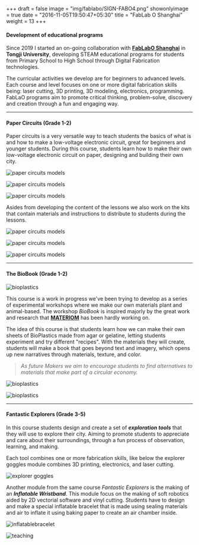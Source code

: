+++
draft = false
image = "img/fablabo/SIGN-FABO4.png"
showonlyimage = true
date = "2016-11-05T19:50:47+05:30"
title = "FabLab O Shanghai"
weight = 13
+++


#### Development of educational programs 

<!--more-->

Since 2019 I started an on-going collaboration with **[FabLabO Shanghai](https://fablabo.com/)** in **Tongji University**, developing STEAM educational programs for students from Primary School to High School through Digital Fabrication technologies.

The curricular activities we develop are for beginners to advanced levels. Each course and level focuses on one or more digital fabrication skills being: laser cutting, 3D printing, 3D modeling, electronics, programming.
FabLaO programs aim to promote critical thinking, problem-solve, discovery and creation through a fun and engaging way.

___

#### Paper Circuits (Grade 1-2)

Paper circuits is a very versatile way to teach students the basics of what is and how to make a low-voltage electronic circuit, great for beginners and younger students. 
During this course, students learn how to make their own low-voltage electronic circuit on paper, designing and building their own city.

![paper circuits models](/img/fablabo/switch-on-off-V2.gif)

![paper circuits models](/img/fablabo/paper-circuits-1.jpg)

![paper circuits models](/img/fablabo/paper-circuits-2.jpg)

Asides from developing the content of the lessons we also work on the kits that contain materials and instructions to distribute to students during the lessons.

![paper circuits models](/img/fablabo/paper-circuits-3.jpg)

![paper circuits models](/img/fablabo/paper-circuits-4.jpg)
    
![paper circuits models](/img/fablabo/graphics-info2.png)
___

#### The BioBook (Grade 1-2)

![bioplastics](/img/fablabo/bio-plastics-1.jpg)

This course is a work in progress we've been trying to develop as a series of experimental workshops where we make our own materials plant and animal-based. 
The workshop *BioBook* is inspired majorly by the great work and research that **[MATERIOM](https://materiom.org/)** has been hardly working on. 

The idea of this course is that students learn how we can make their own sheets of BioPlastics made from agar or gelatine, letting students experiment and try different "recipes". With the materials they will create, students will make a book that goes beyond text and imagery, which opens up new narratives through materials, texture, and color.

>*As future Makers we aim to encourage students to find alternatives to materials that make part of a circular economy.*

![bioplastics](/img/fablabo/2019-steam-symposium2.jpg)

![bioplastics](/img/fablabo/2019-steam-symposium.jpg)
___

#### Fantastic Explorers (Grade 3-5)

In this course students design and create a set of **_exploration tools_** that they will use to explore their city. Aiming to promote students to appreciate and care about their surroundings, through a fun process of observation, learning, and making.

Each tool combines one or more fabrication skills, like below the explorer goggles module combines 3D printing, electronics, and laser cutting.

![explorer goggles](/img/fablabo/exploration-goggles.jpg)

Another module from the same course *Fantastic Explorers* is the making of an **_Inflatable Wristband_**. This module focus on the making of soft robotics aided by 2D vectorial software and vinyl cutting.
Students have to design and make a special inflatable bracelet that is made using sealing materials and air to inflate it using baking paper to create an air chamber inside.

![inflatablebracelet](/img/fablabo/inflatable-device.jpg)

![teaching](/img/fablabo/201908-lucky-cat6.jpg)